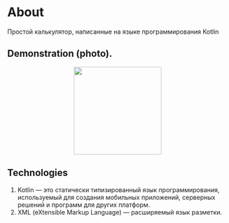# About
Простой калькулятор, написанные на языке программирования Kotlin

## Demonstration (photo).
<p align="center">
  <img src="https://github.com/jswmpls/ITProger_Calculator/assets/162914714/6245dbf9-e880-430e-993b-92679d74459a" width="200 alt="Sublime's custom image"/>
</p>

## Technologies
1. Kotlin — это статически типизированный язык программирования, используемый для создания мобильных приложений, серверных решений и программ для других платформ.
2. XML (eXtensible Markup Language) — расширяемый язык разметки.
